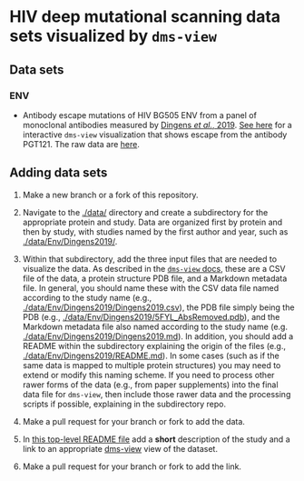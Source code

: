 # HIV deep mutational scanning data sets visualized by `dms-view`

## Data sets

### ENV

- Antibody escape mutations of HIV BG505 ENV from a panel of monoclonal antibodies measured by [Dingens _et al._, 2019](https://linkinghub.elsevier.com/retrieve/pii/S107476131830565X). [See here](https://dms-view.github.io/?markdown-url=https%3A%2F%2Fraw.githubusercontent.com%2Fdms-view%2FHIV%2Fmaster%2Fdingens2019antigenic%2Fdingens2019antigenic.md&pdb-url=https%3A%2F%2Fraw.githubusercontent.com%2Fdms-view%2FHIV%2Fmaster%2Fdingens2019antigenic%2F5FYL_AbsRemoved.pdb&data-url=https%3A%2F%2Fraw.githubusercontent.com%2Fdms-view%2FHIV%2Fmaster%2Fdingens2019antigenic%2FHIV_dms-view.csv&condition=PGT121&site_metric=site_avgfracsurvive+%28median+of+reps%29&mutation_metric=mut_excess+frac+survive+%28median+of+reps%29&selected_sites=323%2C324%2C325%2C326%2C327%2C328%2C329%2C330%2C331%2C332%2C333%2C334%2C415%2C416%2C417%2C441) for a interactive `dms-view` visualization that shows escape from the antibody PGT121.
The raw data are [here](data/Env/Dingens2019).


## Adding data sets

1. Make a new branch or a fork of this repository.

2. Navigate to the [./data/](data) directory and create a subdirectory for the appropriate protein and study.
Data are organized first by protein and then by study, with studies named by the first author and year, such as [./data/Env/Dingens2019/](data/Env/Dingens2019).

3. Within that subdirectory, add the three input files that are needed to visualize the data.
As described in the [`dms-view` docs](https://dms-view.github.io/docs/), these are a CSV file of the data, a protein structure PDB file, and a Markdown metadata file.
In general, you should name these with the CSV data file named according to the study name (e.g., [./data/Env/Dingens2019/Dingens2019.csv](data/Env/Dingens2019/Dingens2019.csv)), the PDB file simply being the PDB (e.g., [./data/Env/Dingens2019/5FYL_AbsRemoved.pdb](./data/Env/Dingens2019/5FYL_AbsRemoved.pdb)), and the Markdown metadata file also named according to the study name (e.g. [./data/Env/Dingens2019/Dingens2019.md](data/HA/Dingens2019/Dingens2019.md)).
In addition, you should add a README within the subdirectory explaining the origin of the files (e.g., [./data/Env/Dingens2019/README.md](./data/Env/Dingens2019/README.md)).
In some cases (such as if the same data is mapped to multiple protein structures) you may need to extend or modify this naming scheme.
If you need to process other rawer forms of the data (e.g., from paper supplements) into the final data file for `dms-view`, then include those rawer data and the processing scripts if possible, explaining in the subdirectory repo.

4. Make a pull request for your branch or fork to add the data.

5. In [this top-level README file](README.md) add a **short** description of the study and a link to an appropriate [dms-view](https://dms-view.github.io) view of the dataset.

6. Make a pull request for your branch or fork to add the link.
